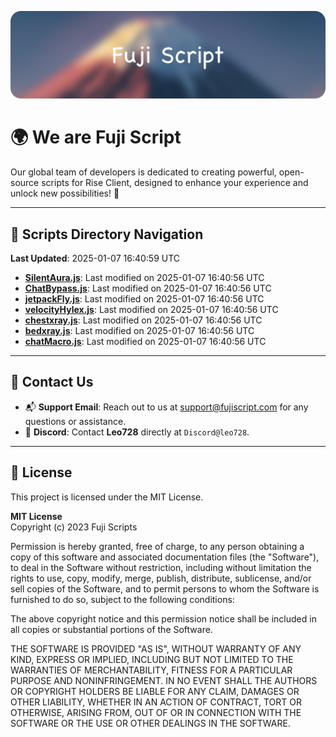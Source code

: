 ![Banner](.github/b.webp)

# 🌍 **We are Fuji Script**

Our global team of developers is dedicated to creating powerful, open-source scripts for Rise Client, designed to enhance your experience and unlock new possibilities! 🌟

---
<!-- SCRIPTS_NAVIGATION_START -->
## 📂 **Scripts Directory Navigation**

**Last Updated**: 2025-01-07 16:40:59 UTC

- **[SilentAura.js](scripts/SilentAura.js)**: Last modified on 2025-01-07 16:40:56 UTC
- **[ChatBypass.js](scripts/ChatBypass.js)**: Last modified on 2025-01-07 16:40:56 UTC
- **[jetpackFly.js](scripts/jetpackFly.js)**: Last modified on 2025-01-07 16:40:56 UTC
- **[velocityHylex.js](scripts/velocityHylex.js)**: Last modified on 2025-01-07 16:40:56 UTC
- **[chestxray.js](scripts/chestxray.js)**: Last modified on 2025-01-07 16:40:56 UTC
- **[bedxray.js](scripts/bedxray.js)**: Last modified on 2025-01-07 16:40:56 UTC
- **[chatMacro.js](scripts/chatMacro.js)**: Last modified on 2025-01-07 16:40:56 UTC

<!-- SCRIPTS_NAVIGATION_END -->

---

## 💬 **Contact Us**  
- 📬 **Support Email**: Reach out to us at [support@fujiscript.com](mailto:support@fujiscript.com) for any questions or assistance.  
- 💬 **Discord**: Contact **Leo728** directly at `Discord@leo728`.

---

## 📜 **License**

This project is licensed under the MIT License.  

**MIT License**  
Copyright (c) 2023 Fuji Scripts  

Permission is hereby granted, free of charge, to any person obtaining a copy of this software and associated documentation files (the "Software"), to deal in the Software without restriction, including without limitation the rights to use, copy, modify, merge, publish, distribute, sublicense, and/or sell copies of the Software, and to permit persons to whom the Software is furnished to do so, subject to the following conditions:  

The above copyright notice and this permission notice shall be included in all copies or substantial portions of the Software.  

THE SOFTWARE IS PROVIDED "AS IS", WITHOUT WARRANTY OF ANY KIND, EXPRESS OR IMPLIED, INCLUDING BUT NOT LIMITED TO THE WARRANTIES OF MERCHANTABILITY, FITNESS FOR A PARTICULAR PURPOSE AND NONINFRINGEMENT. IN NO EVENT SHALL THE AUTHORS OR COPYRIGHT HOLDERS BE LIABLE FOR ANY CLAIM, DAMAGES OR OTHER LIABILITY, WHETHER IN AN ACTION OF CONTRACT, TORT OR OTHERWISE, ARISING FROM, OUT OF OR IN CONNECTION WITH THE SOFTWARE OR THE USE OR OTHER DEALINGS IN THE SOFTWARE.  
